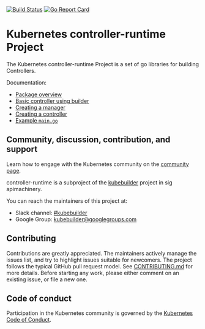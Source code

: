 [![Build Status](https://travis-ci.org/kubernetes-sigs/controller-runtime.svg?branch=master)](https://travis-ci.org/kubernetes-sigs/controller-runtime "Travis")
[![Go Report Card](https://goreportcard.com/badge/sigs.k8s.io/controller-runtime)](https://goreportcard.com/report/sigs.k8s.io/controller-runtime)

# Kubernetes controller-runtime Project

The Kubernetes controller-runtime Project is a set of go libraries for building Controllers.

Documentation:

- [Package overview](https://godoc.org/github.com/kubernetes-sigs/controller-runtime/pkg)
- [Basic controller using builder](https://godoc.org/github.com/kubernetes-sigs/controller-runtime/pkg/builder#example-Builder)
- [Creating a manager](https://godoc.org/github.com/kubernetes-sigs/controller-runtime/pkg/manager#example-New)
- [Creating a controller](https://godoc.org/github.com/kubernetes-sigs/controller-runtime/pkg/controller#example-New)
- [Example `main.go`](https://github.com/kubernetes-sigs/controller-runtime/blob/master/example/main.go)

## Community, discussion, contribution, and support

Learn how to engage with the Kubernetes community on the [community page](http://kubernetes.io/community/).

controller-runtime is a subproject of the [kubebuilder](https://github.com/kubernetes-sigs/kubebuilder) project
in sig apimachinery.

You can reach the maintainers of this project at:

- Slack channel: [#kubebuilder](http://slack.k8s.io/#kubebuilder)
- Google Group: [kubebuilder@googlegroups.com](https://groups.google.com/forum/#!forum/kubebuilder)

## Contributing
Contributions are greatly appreciated. The maintainers actively manage the issues list, and try to highlight issues suitable for newcomers.
The project follows the typical GitHub pull request model. See [CONTRIBUTING.md](CONTRIBUTING.md) for more details.
Before starting any work, please either comment on an existing issue, or file a new one.

## Code of conduct

Participation in the Kubernetes community is governed by the [Kubernetes Code of Conduct](code-of-conduct.md).

